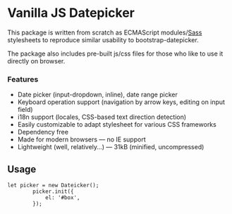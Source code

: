 # Vanilla JS Datepicker

This package is written from scratch as ECMAScript modules/[Sass](https://sass-lang.com) stylesheets to reproduce similar usability to bootstrap-datepicker.  

The package also includes pre-built js/css files for those who like to use it directly on browser.

### Features

- Date picker (input-dropdown, inline), date range picker
- Keyboard operation support (navigation by arrow keys, editing on input field)
- i18n support (locales, CSS-based text direction detection)
- Easily customizable to adapt stylesheet for various CSS frameworks
- Dependency free
- Made for modern browsers — no IE support
- Lightweight (well, relatively…) — 31kB (minified, uncompressed)

## Usage

```
let picker = new Dateicker();
		picker.init({
			el: '#box',
		});
```

